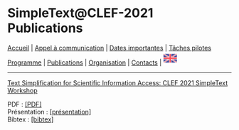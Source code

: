 
# SimpleText@CLEF-2021 Publications

[Accueil](./) | [Appel à communication](./CFP) | [Dates importantes](./dates) | [Tâches pilotes](./tasks)  
[Programme](./program) | [Publications](./publications) | [Organisation](./organisation) | [Contacts](./contacts) | [<img src="../EN.png" width="30">](../en/contact)

---

[Text Simplification for Scientific Information Access: CLEF 2021 SimpleText Workshop](https://hal.archives-ouvertes.fr/hal-03121986v1)  

PDF : [[PDF]](../Paper-SimpleText_ECIR_2020.pdf)  
Présentation : [[présentation]](../Presentation-SimpleText-ECIR-2021.pdf)  
Bibtex : [[bibtex]](../Ermakova.bib)
